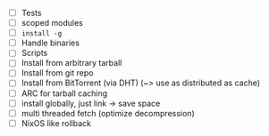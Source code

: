 - [ ] Tests
- [ ] scoped modules
- [ ] `install -g`
- [ ] Handle binaries
- [ ] Scripts
- [ ] Install from arbitrary tarball
- [ ] Install from git repo
- [ ] Install from BitTorrent (via DHT) (~> use as distributed as cache)
- [ ] ARC for tarball caching
- [ ] install globally, just link -> save space
- [ ] multi threaded fetch (optimize decompression)
- [ ] NixOS like rollback
